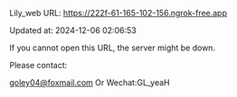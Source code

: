 Lily_web URL: https://222f-61-165-102-156.ngrok-free.app

Updated at: 2024-12-06 02:06:53

If you cannot open this URL, the server might be down.

Please contact: 

goley04@foxmail.com Or Wechat:GL_yeaH